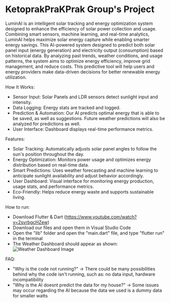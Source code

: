 # KetoprakPraKPrak Group's Project

LuminAI is an intelligent solar tracking and energy optimization system designed to enhance the efficiency of solar power collection and usage. Combining smart sensors, machine learning, and real-time analytics, LuminAI helps maximize solar energy capture while enabling smarter energy savings. This AI-powered system designed to predict both solar panel input (energy generation) and electricity output (consumption) based on historical data. By analyzing past trends, weather conditions, and usage patterns, the system aims to optimize energy efficiency, improve grid management, and reduce costs. This predictive tool will help users and energy providers make data-driven decisions for better renewable energy utilization.

How It Works:
- Sensor Input: Solar Panels and LDR sensors detect sunlight input and intensity.
- Data Logging: Energy stats are tracked and logged.
- Prediction & Automation: Our AI predicts optimal energy that is able to be saved, as well as suggestions. Future weather predictions will also be analyzed for predictions as well.
- User Interface: Dashboard displays real-time performance metrics.

Features:
- Solar Tracking: Automatically adjusts solar panel angles to follow the sun's position throughout the day.
- Energy Optimization: Monitors power usage and optimizes energy distribution based on real-time data.
- Smart Predictions: Uses weather forecasting and machine learning to anticipate sunlight availability and adjust behavior accordingly.
- User Dashboard: Visual interface for monitoring energy production, usage stats, and performance metrics.
- Eco-Friendly: Helps reduce energy waste and supports sustainable living.

How to run:
- Download Flutter & Dart (https://www.youtube.com/watch?v=2svrbgcHZew)
- Download our files and open them in Visual Studio Code
- Open the "lib" folder and open the "main.dart" file, and type "flutter run" in the terminal
- The Weather Dashboard should appear as shown:
![Weather Dashboard Image](https://github.com/user-attachments/assets/d145d05a-7d37-4e82-846f-94e9bd2757de)



FAQ:
- "Why is the code not running?" 
  -> There could be many possibilities behind why the code isn't running, such as: no data input, hardware incompatibility
- "Why is the AI doesnt predict the data for my house?"
  -> Some issues may occur regarding the AI because the data we used is a dummy data for smaller watts
